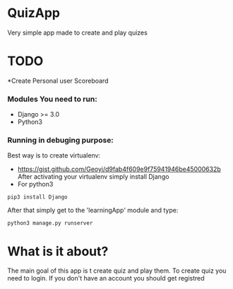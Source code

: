 # QuizApp
Very simple app made to create and play quizes
# TODO
*Create Personal user Scoreboard
### Modules You need to run:
* Django >= 3.0
* Python3
### Running in debuging purpose:
Best way is to create virtualenv:
* https://gist.github.com/Geoyi/d9fab4f609e9f75941946be45000632b  
After activating your virtualenv simply install Django
* For python3
```
pip3 install Django
```
After that simply get to the 'learningApp' module and type:
```
python3 manage.py runserver
```
# What is it about?
The main goal of this app is t create quiz and play them.
To create quiz you need to login.
If you don't have an account you should get registred
